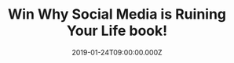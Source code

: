 ---
campaign-uuid: "c-7b90c12d-679d-4122-99a7-c3d0ef09fee8"
type: "Competition"
category: "Gifts"
date: "2019-01-24T09:00:00.000Z"
end-date: "2019-02-24T23:59:00.000Z"
disable-form: false
is_promoted: false
has_entry_page: true
title: "Win Why Social Media is Ruining Your Life book!"
competition-description: "<p>We have managed to get in our hands the book everybody\
  \ is talking about: Why Social Media is Running Your Life book, a no-holds-barred,\
  \ no-filter look at what social media is doing to us as a society, and how we can\
  \ deconstruct the online fantasy to change our own attitudes about modern womanhood!</p>\r\
  \n<p>If you want to get  Katherine Ormerod, the first to recognise the changing\
  \ landscape from traditional to digital media, book… click below for a chance to\
  \ win!</p>"
hero-header: "Win Why Social Media is Ruining Your Life book!"
terms-confirmation: "N/A"
banner-img: "https://assets.expresslyapp.com/asset-858dae5f-528a-4a8b-a7b7-c7413df7d880.jpg"
logo-left-href: "aaa.nme.com"
logo-left-image: "https://assets.expresslyapp.com/asset-3b2fb4a4-d3bb-4b80-a7bd-b1799f5d46a3.jpg"
logo-left-title: "NME AAA"
bg-image-hero: "https://assets.expresslyapp.com/asset-31199521-dcde-47aa-b914-40233b6ab79a.png"
bg-image-first: "https://assets.expresslyapp.com/asset-afaa4d90-42fd-43f1-95a3-5d7764d5aec8.jpg"
bg-image-second: "https://assets.expresslyapp.com/asset-499d32c6-ad40-42a2-9bcb-278344f22883.jpg"
section1-content: "<p>Katherine Ormerod has worked as a journalist for over a decade,\
  \ starting her career as a fashion assistant at Sunday Times Style, moving to Grazia\
  \ to become Senior Fashion News & Features Editor then on to Glamour where she was\
  \ Fashion Features Editor at Large.</p>\r\n<p>A social media influencer in her own\
  \ right, she has nearly 30k followers, has been featured in a broad selection of\
  \ press features and is a regular panellist with experience in TV and radio including\
  \ Good Morning Britain, Sky News, LBC, ABC News Radio and Radio 5 Live.</p>"
section2-content: "<p>In this book, Katherine Ormerod meets the experts involved in\
  \ curating, building and combating the most addictive digital force humankind has\
  \ ever created. From global influencers - who collectively have over 10 million\
  \ followers - to clinical psychologists, plastic surgeons and professors, Katherine\
  \ uncovers how our relationship with social media has rewired our behavioural patterns,\
  \ destroyed our confidence and shattered our attention spans.</p>\r\n<p>Why Social\
  \ Media is Ruining Your Life is a rallying cry that will provide you with the knowledge,\
  \ tactics and weaponry you need to find a more healthy way to consume social media\
  \ and reclaim your happiness. If want to read it now, enter the form below for a\
  \ chance to win!</p"
entry-title: "Win Why Social Media is Ruining Your Life book!"
entry-content: "Enter the draw to win Why Social Media is Ruining Your Life book by\
  \ completing the form below before 23:59 on 24th of February 2019."
has-winner: false
prize-description: "Why Social Media is Ruining Your Life book."
special-conditions: "Multiple entries are allowed up to one every day\r\nThis competition\
  \ is also available on: http://club.expressly.io/competitons/\r\nkatherine-ormerod-social-media-book"
country-restrictions:
- "GB"
---